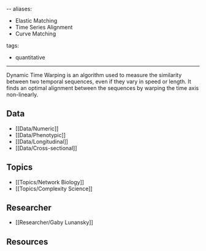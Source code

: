 --
aliases:
  - Elastic Matching
  - Time Series Alignment
  - Curve Matching
 
tags:
  - quantitative 
---
Dynamic Time Warping is an algorithm used to measure the similarity between two temporal sequences, even if they vary in speed or length. It finds an optimal alignment between the sequences by warping the time axis non-linearly.

## Data

 - [[Data/Numeric]]
 - [[Data/Phenotypic]]
 - [[Data/Longitudinal]]
 - [[Data/Cross-sectional]]

## Topics

  - [[Topics/Network Biology]]
  - [[Topics/Complexity Science]]

## Researcher

  - [[Researcher/Gaby Lunansky]]

## Resources
